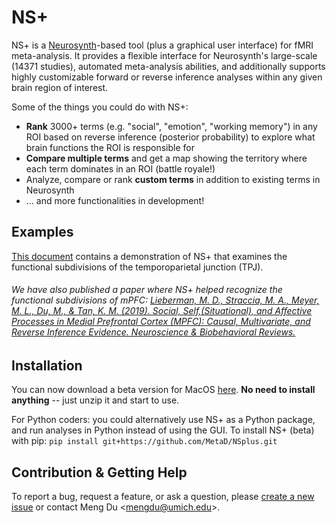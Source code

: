 # NS+
NS+ is a [Neurosynth](www.neurosynth.org)-based tool (plus a graphical user interface) for fMRI meta-analysis. It provides a flexible interface for Neurosynth's large-scale (14371 studies), automated meta-analysis abilities, and additionally supports highly customizable forward or reverse inference analyses within any given brain region of interest.

Some of the things you could do with NS+:
- **Rank** 3000+ terms (e.g. "social", "emotion", "working memory") in any ROI based on reverse inference (posterior probability) to explore what brain functions the ROI is responsible for
- **Compare multiple terms** and get a map showing the territory where each term dominates in an ROI (battle royale!)
- Analyze, compare or rank **custom terms** in addition to existing terms in Neurosynth
- ... and more functionalities in development!

## Examples
[This document](https://github.com/MetaD/NSplus/tree/master/docs/NS+_TPJdemo.pdf) contains a demonstration of NS+ that examines the functional subdivisions of the temporoparietal junction (TPJ).

###### We have also published a paper where NS+ helped recognize the functional subdivisions of mPFC: [Lieberman, M. D., Straccia, M. A., Meyer, M. L., Du, M., & Tan, K. M. (2019). *Social, Self,(Situational), and Affective Processes in Medial Prefrontal Cortex (MPFC): Causal, Multivariate, and Reverse Inference Evidence.* Neuroscience & Biobehavioral Reviews.](http://www.scn.ucla.edu/pdf/Lieberman(2019)NBR.pdf)

## Installation
You can now download a beta version for MacOS [here](https://github.com/MetaD/NSplus/releases). **No need to install anything** -- just unzip it and start to use.

For Python coders: you could alternatively use NS+ as a Python package, and run analyses in Python instead of using the GUI. To install NS+ (beta) with pip: `pip install git+https://github.com/MetaD/NSplus.git`

## Contribution & Getting Help
To report a bug, request a feature, or ask a question, please [create a new issue](https://github.com/MetaD/NSplus/issues/new) or contact Meng Du <<mengdu@umich.edu>>.
